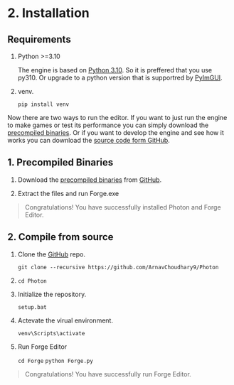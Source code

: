 # 2. Installation

## Requirements

1. Python >=3.10

    The engine is based on [Python 3.10](https://www.python.org/downloads/release/python-31012). So it is preffered that you use py310. Or upgrade to a python version that is supportred by [PyImGUI](https://github.com/pyimgui/pyimgui).

1. venv.

    `pip install venv`

Now there are two ways to run the editor. If you want to just run the engine to make games or test its performance you can simply download the [precompiled binaries](https://github.com/ArnavChoudhary9/Photon/releases). Or if you want to develop the engine and see how it works you can download the [source code form GitHub](https://github.com/ArnavChoudhary9/Photon/).

## 1. Precompiled Binaries

1. Download the [precompiled binaries](https://github.com/ArnavChoudhary9/Photon/releases) from [GitHub](https://github.com/ArnavChoudhary9/Photon).

1. Extract the files and run Forge.exe

> Congratulations! You have successfully installed Photon and Forge Editor.

## 2. Compile from source

1. Clone the [GitHub](https://github.com/ArnavChoudhary9/Photon) repo.

    `git clone --recursive https://github.com/ArnavChoudhary9/Photon`

1. `cd Photon`

1. Initialize the repository.

    `setup.bat`

1. Actevate the virual environment.

    `venv\Scripts\activate`

1. Run Forge Editor

    `cd Forge`
    `python Forge.py`

> Congratulations! You have successfully run Forge Editor.
